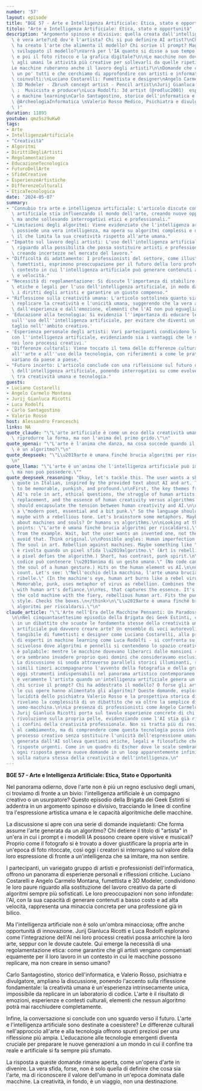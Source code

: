```yaml
---
number: '57'
layout: episode
title: "BGE 57 - Arte e Intelligenza Artificiale: Etica, stato e opportunità"
titolo: "Arte e Intelligenza Artificiale: Etica, stato e opportunità"
description: "Argomento spinoso e divisivo: quella creata dall'intelligenza artificiale\
  \ è vera arte?\nE dov'è l'artista? Chi si può definire AI artist?\nChi\
  \ ha creato l'arte che alimenta il modello? Chi scrive il prompt? Magari chi ha\
  \ sviluppato il modello?\nVarrà per l'IA quanto si disse a suo tempo sulla fotografia\
  \ e poi il foto ritocco e la grafica digitale?\n\nLe macchine non dovevano lasciare\
  \ agli umani le attività più creative per sollevarli da quelle ripetitive?\n\
  Le macchine ruberanno anche il lavoro degli artisti?\n\nDomande che ci siamo fatti\
  \ un po' tutti e che cerchiamo di approfondire con artisti e informatici direttamente\
  \ coinvolti:\nLuciano Costarelli: Fumettista e designer\nAngelo Carmelo Montana:\
  \ 3D Modeler - Zbrush concept artist - Pencil artist\nJurij Gianluca Ricotti @JGRStudios\
  \ :  Musicista e producer\nLuca Rodolfi: 3d artist (@rodluc2001)  esperto in IA\
  \ e machine learning\nCarlo Santagostino, storico dell'informatica e curatore di\
  \ @ArcheologiaInformatica \nValerio Rosso Medico, Psichiatra e divulgatore ( @ValerioRosso\
  \ )"
duration: 11895
youtube: qmz5sz9uKw0
tags:
- Arte
- IntelligenzaArtificiale
- "Creatività"
- Algoritmi
- DirittiDegliArtisti
- Regolamentazione
- EducazioneTecnologica
- FuturoDellArte
- SfideCreative
- EsperienzeArtistiche
- DifferenzeCulturali
- EticaTecnologica
date: '2024-05-07'
summary:
- "Connubio tra arte e intelligenza artificiale: L'articolo discute come l'intelligenza\
  \ artificiale stia influenzando il mondo dell'arte, creando nuove opportunità\
  \ ma anche sollevando interrogativi etici e professionali."
- "Limitazioni degli algoritmi: Viene evidenziato che l'intelligenza artificiale non\
  \ possiede una vera intelligenza, ma opera su algoritmi complessi e dati statistici,\
  \ il che limita la sua creatività rispetto all'arte umana."
- "Impatto sul lavoro degli artisti: L'uso dell'intelligenza artificiale solleva preoccupazioni\
  \ riguardo alla possibilità che possa sostituire artisti e professionisti creativi,\
  \ creando incertezze nel mercato del lavoro."
- "Difficoltà di adattamento: I professionisti del settore, come illustratori e\
  \ fumettisti, esprimono preoccupazione per il futuro della loro professione in un\
  \ contesto in cui l'intelligenza artificiale può generare contenuti a basso costo\
  \ e velocità."
- "Necessità di regolamentazione: Si discute l'importanza di stabilire normative\
  \ etiche e legali per l'uso dell'intelligenza artificiale, in modo da proteggere\
  \ i diritti degli artisti e garantire un giusto compenso."
- "Riflessione sulla creatività umana: L'articolo sottolinea quanto sia difficile\
  \ replicare la creatività e l'unicità umana, suggerendo che la vera arte deriva\
  \ dall'esperienza e dall'emozione, elementi che l'AI non può eguagliare."
- 'Educazione alla tecnologia: Si evidenzia l''importanza di educare le nuove generazioni
  sull''uso dell''intelligenza artificiale, per evitare che diventi un''arma a doppio
  taglio nell''ambito creativo.'
- 'Esperienza personale degli artisti: Vari partecipanti condividono le loro esperienze
  con l''intelligenza artificiale, evidenziando sia i vantaggi che le sfide di integrarla
  nei loro processi creativi.'
- 'Differenze culturali: Viene toccato il tema delle differenze culturali nell''approccio
  all''arte e all''uso della tecnologia, con riferimenti a come le pratiche artistiche
  variano da paese a paese.'
- "Futuro incerto: L'articolo conclude con una riflessione sul futuro dell'arte e\
  \ dell'intelligenza artificiale, ponendo interrogativi su come evolveranno le interazioni\
  \ tra creatività umana e tecnologia."
guests:
- Luciano Costarelli
- Angelo Carmelo Montana
- Jurij Gianluca Ricotti
- Luca Rodolfi
- Carlo Santagostino
- Valerio Rosso
host: Alessandro Franceschi
links: NA
quote_claude: "\"L'arte artificiale è come un eco della creatività umana: può\
  \ riprodurre la forma, ma non l'anima del primo grido.\"\n"
quote_openai: "\"L'arte è l'anima che danza, ma cosa succede quando il danzatore\
  \ è un algoritmo?\"\n"
quote_deepseek: "\"L\u2019arte è umana finché brucia algoritmi per riscaldarsi.\"\
  \n"
quote_llama: "\"L'arte è un'anima che l'intelligenza artificiale può imitare,\
  \ ma non può possedere.\""
quote_deepseek_reasoning: "Okay, let's tackle this. The user wants a short, impactful\
  \ quote in Italian, inspired by the provided text about AI and art. The quote needs\
  \ to be memorable, punkish, and profound.\n\nFirst, the key themes from the text:\
  \ AI's role in art, ethical questions, the struggle of human artists, the fear of\
  \ replacement, and the essence of human creativity versus algorithms. The quote\
  \ should encapsulate the tension between human creativity and AI.\n\nThe user mentioned\
  \ a \"modern poet, essential and a bit punk.\" So the language should be edgy, concise,\
  \ maybe with a rebellious tone. Let's brainstorm some metaphors. Maybe something\
  \ about machines and souls? Or humans vs algorithms.\n\nLooking at the existing\
  \ points: \"L'arte è umana finché brucia algoritmi per riscaldarsi.\" That's\
  \ from the example. Wait, but the user wants an invented one, not the example. So\
  \ avoid that. Think original.\n\nPossible angles: Human imperfection vs AI precision.\
  \ The soul in art. Rebellion against machines. Maybe something like \"L\u2019arte\
  \ è rivolta quando un pixel sfida l\u2019algoritmo.\" (Art is rebellion when\
  \ a pixel defies the algorithm.) Short, has contrast, punk spirit.\n\nOr \"Nessun\
  \ codice può contenere l\u2019anima di un gesto umano.\" (No code can contain\
  \ the soul of a human gesture.) Hits on the human element vs AI.\n\nCheck character\
  \ count. Let's see: \"Nell'occhio della macchina, l'arte umana brucia come un virus\
  \ ribelle.\" (In the machine's eye, human art burns like a rebel virus.) 108 characters.\
  \ Memorable, punk, uses metaphor of virus as rebellion. Combines the machine perspective\
  \ with human art's defiance.\n\nYes, that captures the essence. It's vivid, contrasts\
  \ the cold machine with the fiery, rebellious human art. Fits the punk, essential\
  \ style. Checks the boxes.\n</think>\n\"L\u2019arte è umana finché brucia\
  \ algoritmi per riscaldarsi.\"\n"
claude_article: "\"L'Arte nell'Era delle Macchine Pensanti: Un Paradosso Creativo\"\
  \n\nNel cinquantasettesimo episodio della Brigata dei Geek Estinti, ci immergiamo\
  \ in un dibattito che scuote le fondamenta stesse della creatività umana: l'intelligenza\
  \ artificiale può davvero creare arte? Un ensemble di voci autorevoli - dall'esperienza\
  \ tangibile di fumettisti e designer come Luciano Costarelli, alla prospettiva tecnica\
  \ di esperti in machine learning come Luca Rodolfi - si confronta su questo terreno\
  \ scivoloso dove algoritmi e pennelli si contendono lo spazio creativo.\n\nIl paradosso\
  \ è palpabile: mentre le macchine dovevano liberarci dalle mansioni ripetitive,\
  \ ora sembrano invadere proprio quei domini che consideravamo esclusivamente umani.\
  \ La discussione si snoda attraverso paralleli storici illuminanti, ricordando come\
  \ simili timori accompagnarono l'avvento della fotografia e della grafica digitale,\
  \ oggi strumenti indispensabili nel panorama artistico contemporaneo.\n\nMa chi\
  \ è veramente l'artista quando un'intelligenza artificiale genera un'opera? È\
  \ chi scrive il prompt? Chi ha addestrato il modello? O forse gli artisti originali\
  \ le cui opere hanno alimentato gli algoritmi? Queste domande, esplorate con la\
  \ lucidità dello psichiatra Valerio Rosso e la prospettiva storica di Carlo Santagostino,\
  \ rivelano la complessità di un dibattito che va oltre la semplice dicotomia\
  \ uomo-macchina.\n\nLa presenza di professionisti come Angelo Carmelo Montana e\
  \ Jurij Gianluca Ricotti porta sul tavolo esperienze concrete di chi vive questa\
  \ rivoluzione sulla propria pelle, evidenziando come l'AI stia già ridefinendo\
  \ i confini della creatività professionale. Non si tratta più di resistere\
  \ al cambiamento, ma di comprendere come questa tecnologia possa integrarsi nel\
  \ processo creativo senza sostituire l'unicità dell'espressione umana.\n\nL'arte\
  \ generata dall'AI solleva questioni etiche, legali e filosofiche che richiedono\
  \ risposte urgenti. Come in un quadro di Escher dove le scale sembrano salire infinitamente,\
  \ ogni risposta genera nuove domande in un loop apparentemente infinito di riflessioni\
  \ sulla natura stessa della creatività e dell'intelligenza.\n"
---
```

**BGE 57 - Arte e Intelligenza Artificiale: Etica, Stato e Opportunità**

Nel panorama odierno, dove l'arte non è più un regno esclusivo degli umani, ci troviamo di fronte a un bivio: l'intelligenza artificiale è un compagno creativo o un usurpatore? Questo episodio della Brigata dei Geek Estinti si addentra in un argomento spinoso e divisivo, tracciando le linee di confine tra l'espressione artistica umana e le capacità algoritmiche delle macchine.

La discussione si apre con una serie di domande inquietanti: Che forma assume l'arte generata da un algoritmo? Chi detiene il titolo di "artista" in un'era in cui i prompt e i modelli IA possono creare opere visive e musicali? Proprio come il fotografo si è trovato a dover giustificare la propria arte in un'epoca di foto ritoccate, così oggi i creatori si interrogano sul valore della loro espressione di fronte a un'intelligenza che sa imitare, ma non sentire.

I partecipanti, un variegato gruppo di artisti e professionisti dell'informatica, offrono un panorama di esperienze personali e riflessioni critiche. Luciano Costarelli e Angelo Carmelo Montana, fumettista e 3D Modeler, condividono le loro paure riguardo alla sostituzione del lavoro creativo da parte di algoritmi sempre più sofisticati. Le loro preoccupazioni non sono infondate: l'AI, con la sua capacità di generare contenuti a basso costo e ad alta velocità, rappresenta una minaccia concreta per una professione già in bilico.

Ma l'intelligenza artificiale non è solo un'ombra minacciosa; offre anche opportunità di innovazione. Jurij Gianluca Ricotti e Luca Rodolfi esplorano come l'integrazione dell'AI nei loro processi creativi possa arricchire la loro arte, seppur con le dovute cautele. Qui emerge la necessità di una regolamentazione etica: come garantire che gli artisti vengano compensati equamente per il loro lavoro in un contesto in cui le macchine possono replicare, ma non creare in senso umano?

Carlo Santagostino, storico dell'informatica, e Valerio Rosso, psichiatra e divulgatore, ampliano la discussione, ponendo l'accento sulla riflessione fondamentale: la creatività umana è un'esperienza intrinsecamente unica, impossibile da replicare in un laboratorio di codice. L'arte è il risultato di emozioni, esperienze e contesti culturali, elementi che nessun algoritmo potrà mai racchiudere completamente.

Infine, la conversazione si conclude con uno sguardo verso il futuro. L'arte e l'intelligenza artificiale sono destinate a coesistere? Le differenze culturali nell'approccio all'arte e alla tecnologia offrono spunti preziosi per una riflessione più ampia. L'educazione alle tecnologie emergenti diventa cruciale per preparare le nuove generazioni a un mondo in cui il confine tra reale e artificiale si fa sempre più sfumato.

La risposta a queste domande rimane aperta, come un'opera d'arte in divenire. La vera sfida, forse, non è solo quella di definire che cosa sia l'arte, ma di riconoscere il valore dell'umano in un'epoca dominata dalle macchine. La creatività, in fondo, è un viaggio, non una destinazione.
